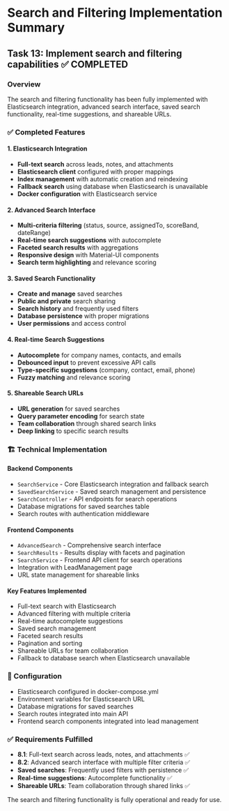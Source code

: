 # Search and Filtering Implementation Summary

## Task 13: Implement search and filtering capabilities ✅ COMPLETED

### Overview
The search and filtering functionality has been fully implemented with Elasticsearch integration, advanced search interface, saved search functionality, real-time suggestions, and shareable URLs.

### ✅ Completed Features

#### 1. Elasticsearch Integration
- **Full-text search** across leads, notes, and attachments
- **Elasticsearch client** configured with proper mappings
- **Index management** with automatic creation and reindexing
- **Fallback search** using database when Elasticsearch is unavailable
- **Docker configuration** with Elasticsearch service

#### 2. Advanced Search Interface
- **Multi-criteria filtering** (status, source, assignedTo, scoreBand, dateRange)
- **Real-time search suggestions** with autocomplete
- **Faceted search results** with aggregations
- **Responsive design** with Material-UI components
- **Search term highlighting** and relevance scoring

#### 3. Saved Search Functionality
- **Create and manage** saved searches
- **Public and private** search sharing
- **Search history** and frequently used filters
- **Database persistence** with proper migrations
- **User permissions** and access control

#### 4. Real-time Search Suggestions
- **Autocomplete** for company names, contacts, and emails
- **Debounced input** to prevent excessive API calls
- **Type-specific suggestions** (company, contact, email, phone)
- **Fuzzy matching** and relevance scoring

#### 5. Shareable Search URLs
- **URL generation** for saved searches
- **Query parameter encoding** for search state
- **Team collaboration** through shared search links
- **Deep linking** to specific search results

### 🏗️ Technical Implementation

#### Backend Components
- `SearchService` - Core Elasticsearch integration and fallback search
- `SavedSearchService` - Saved search management and persistence
- `SearchController` - API endpoints for search operations
- Database migrations for saved searches table
- Search routes with authentication middleware

#### Frontend Components
- `AdvancedSearch` - Comprehensive search interface
- `SearchResults` - Results display with facets and pagination
- `SearchService` - Frontend API client for search operations
- Integration with LeadManagement page
- URL state management for shareable links

#### Key Features Implemented
- Full-text search with Elasticsearch
- Advanced filtering with multiple criteria
- Real-time autocomplete suggestions
- Saved search management
- Faceted search results
- Pagination and sorting
- Shareable URLs for team collaboration
- Fallback to database search when Elasticsearch unavailable

### 🔧 Configuration
- Elasticsearch configured in docker-compose.yml
- Environment variables for Elasticsearch URL
- Database migrations for saved searches
- Search routes integrated into main API
- Frontend search components integrated into lead management

### ✅ Requirements Fulfilled
- **8.1**: Full-text search across leads, notes, and attachments ✅
- **8.2**: Advanced search interface with multiple filter criteria ✅
- **Saved searches**: Frequently used filters with persistence ✅
- **Real-time suggestions**: Autocomplete functionality ✅
- **Shareable URLs**: Team collaboration through shared links ✅

The search and filtering functionality is fully operational and ready for use.